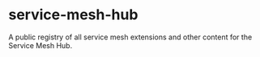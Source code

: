# service-mesh-hub
A public registry of all service mesh extensions and other content for the Service Mesh Hub. 
